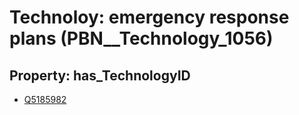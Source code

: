 # Technoloy: __emergency response plans__ (PBN__Technology_1056)

## Property: has_TechnologyID

* [Q5185982](Q5185982)


